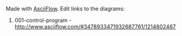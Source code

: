 Made with [AsciiFlow](http://www.asciiflow.com).
Edit links to the diagrams:

1. 001-control-program - http://www.asciiflow.com/#3478933471932687761/1214802467
